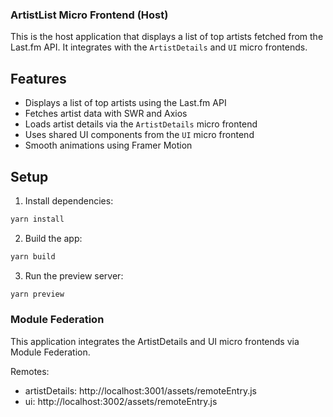 ### **ArtistList Micro Frontend (Host)**

This is the host application that displays a list of top artists fetched from the Last.fm API. It integrates with the `ArtistDetails` and `UI` micro frontends.

## Features
- Displays a list of top artists using the Last.fm API
- Fetches artist data with SWR and Axios
- Loads artist details via the `ArtistDetails` micro frontend
- Uses shared UI components from the `UI` micro frontend
- Smooth animations using Framer Motion

## Setup

1. Install dependencies:
  ```bash
  yarn install
  ```
2. Build the app:
  ```bash
  yarn build
  ```
3. Run the preview server:
  ```bash
  yarn preview
  ```

### **Module Federation**
This application integrates the ArtistDetails and UI micro frontends via Module Federation.

Remotes:
- artistDetails: http://localhost:3001/assets/remoteEntry.js
- ui: http://localhost:3002/assets/remoteEntry.js